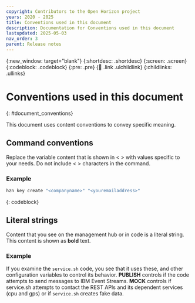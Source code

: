 ```yaml
---
copyright: Contributors to the Open Horizon project
years: 2020 - 2025
title: Conventions used in this document
description: Documentation for Conventions used in this document
lastupdated: 2025-05-03
nav_order: 3
parent: Release notes
---
```


{:new_window: target="blank"}
{:shortdesc: .shortdesc}
{:screen: .screen}
{:codeblock: .codeblock}
{:pre: .pre}
{:child: .link .ulchildlink}
{:childlinks: .ullinks}

# Conventions used in this document

{: #document_conventions}

This document uses content conventions to convey specific meaning.

## Command conventions

Replace the variable content that is shown in < > with values specific to your needs. Do not include  < > characters in the command.

### Example

  ```bash
  hzn key create "<companyname>" "<youremailaddress>"
  ```
  {: codeblock}

## Literal strings

Content that you see on the management hub or in code is a literal string. This content is shown as **bold** text.

### Example

If you examine the `service.sh` code, you see that it uses these, and other configuration variables to control its behavior. **PUBLISH** controls if the code attempts to send messages to IBM Event Streams. **MOCK** controls if service.sh attempts to contact the REST APIs and its dependent services (cpu and gps) or if `service.sh` creates fake data.
